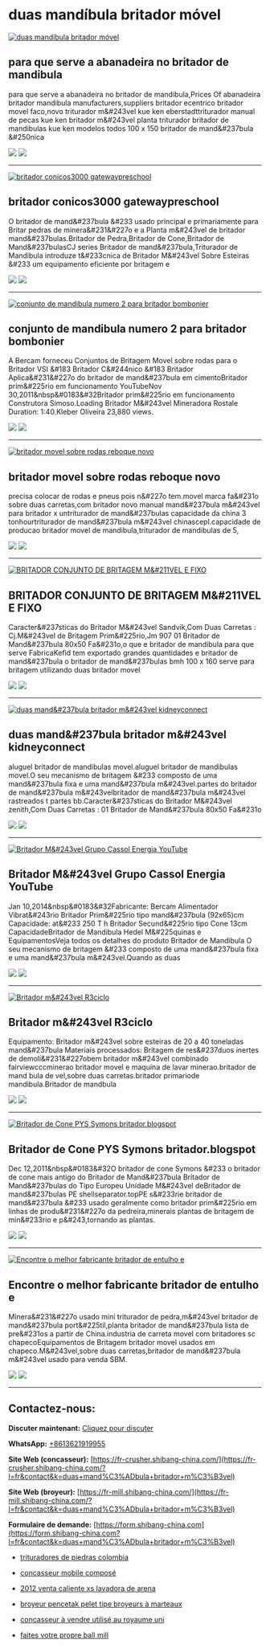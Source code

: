 # duas mandíbula britador móvel

<a href="https://swt.shibang-china.com/?l=fr&img&k=duas+mand%C3%ADbula+britador+m%C3%B3vel" target="_blank">![duas mandíbula britador móvel](http://static.shibang-china.com/all-800x300/690.jpg)</a>

## para que serve a abanadeira no britador de mandibula
para que serve a abanadeira no britador de mandibula,Prices Of abanadeira britador mandibula manufacturers,suppliers britador ecentrico britador movel faco,novo triturador m&#243vel kue ken eberstadttriturador manual de pecas kue ken britador m&#243vel planta triturador britador de mandibulas kue ken modelos todos 100 x 150 britador de mand&#237bula &#250nica


<a href="https://whatsapp.shibangsoft.com/WhatsApp.php" target="_blank" title="WhatsApp">![](http://static.shibang-china.com/icon/whatsapp.png)</a> <a href="https://swt.shibang-china.com/?l=fr&icon&k=duas+mand%C3%ADbula+britador+m%C3%B3vel" target="_blank">![](http://static.shibang-china.com/icon/chat-fr.png)</a>

---

<a href="https://swt.shibang-china.com/?l=fr&img&k=duas+mand%C3%ADbula+britador+m%C3%B3vel" target="_blank">![britador conicos3000 gatewaypreschool](http://static.shibang-china.com/all-800x300/490.jpg)</a>

## britador conicos3000 gatewaypreschool
O britador de mand&#237bula &#233 usado principal e primariamente para Britar pedras de minera&#231&#227o e a Planta m&#243vel de britador mand&#237bulas.Britador de Pedra,Britador de Cone,Britador de Mand&#237bulasCJ series Britador de mand&#237bula,Triturador de Mandibula introduze t&#233cnica de Britador M&#243vel Sobre Esteiras &#233 um equipamento eficiente por britagem e


<a href="https://whatsapp.shibangsoft.com/WhatsApp.php" target="_blank" title="WhatsApp">![](http://static.shibang-china.com/icon/whatsapp.png)</a> <a href="https://swt.shibang-china.com/?l=fr&icon&k=duas+mand%C3%ADbula+britador+m%C3%B3vel" target="_blank">![](http://static.shibang-china.com/icon/chat-fr.png)</a>

---

<a href="https://swt.shibang-china.com/?l=fr&img&k=duas+mand%C3%ADbula+britador+m%C3%B3vel" target="_blank">![conjunto de mandibula numero 2 para britador bombonier](http://static.shibang-china.com/all-800x300/1275.jpg)</a>

## conjunto de mandibula numero 2 para britador bombonier
A Bercam forneceu Conjuntos de Britagem Movel sobre rodas para o Britador VSI &#183 Britador C&#244nico &#183 Britador Aplica&#231&#227o do britador de mand&#237bula em cimentoBritador prim&#225rio em funcionamento YouTubeNov 30,2011&nbsp&#0183&#32Britador prim&#225rio em funcionamento Construtora Simoso.Loading Britador M&#243vel Mineradora Rostale Duration: 1:40.Kleber Oliveira 23,880 views.


<a href="https://whatsapp.shibangsoft.com/WhatsApp.php" target="_blank" title="WhatsApp">![](http://static.shibang-china.com/icon/whatsapp.png)</a> <a href="https://swt.shibang-china.com/?l=fr&icon&k=duas+mand%C3%ADbula+britador+m%C3%B3vel" target="_blank">![](http://static.shibang-china.com/icon/chat-fr.png)</a>

---

<a href="https://swt.shibang-china.com/?l=fr&img&k=duas+mand%C3%ADbula+britador+m%C3%B3vel" target="_blank">![britador movel sobre rodas reboque novo](http://static.shibang-china.com/all-800x300/699.jpg)</a>

## britador movel sobre rodas reboque novo
precisa colocar de rodas e pneus pois n&#227o tem.movel marca fa&#231o sobre duas carretas,com britador novo manual mand&#237bula m&#243vel para britador x untriturador de mand&#237bulas capacidade da china 3 tonhourtriturador de mand&#237bula m&#243vel chinascepl.capacidade de producao britador movel de mandibula,triturador de mandibulas de 5,


<a href="https://whatsapp.shibangsoft.com/WhatsApp.php" target="_blank" title="WhatsApp">![](http://static.shibang-china.com/icon/whatsapp.png)</a> <a href="https://swt.shibang-china.com/?l=fr&icon&k=duas+mand%C3%ADbula+britador+m%C3%B3vel" target="_blank">![](http://static.shibang-china.com/icon/chat-fr.png)</a>

---

<a href="https://swt.shibang-china.com/?l=fr&img&k=duas+mand%C3%ADbula+britador+m%C3%B3vel" target="_blank">![BRITADOR CONJUNTO DE BRITAGEM M&#211VEL E FIXO](http://static.shibang-china.com/all-800x300/1386.jpg)</a>

## BRITADOR CONJUNTO DE BRITAGEM M&#211VEL E FIXO
Caracter&#237sticas do Britador M&#243vel Sandvik,Com Duas Carretas : Cj.M&#243vel de Britagem Prim&#225rio,Jm 907 01 Britador de Mand&#237bula 80x50 Fa&#231o,o que e britador de mandibula para que serve FabricaKefid tem exportado grandes quantidades e britador de mand&#237bula o britador de mand&#237bulas bmh 100 x 160 serve para britagem utilizando duas britador movel


<a href="https://whatsapp.shibangsoft.com/WhatsApp.php" target="_blank" title="WhatsApp">![](http://static.shibang-china.com/icon/whatsapp.png)</a> <a href="https://swt.shibang-china.com/?l=fr&icon&k=duas+mand%C3%ADbula+britador+m%C3%B3vel" target="_blank">![](http://static.shibang-china.com/icon/chat-fr.png)</a>

---

<a href="https://swt.shibang-china.com/?l=fr&img&k=duas+mand%C3%ADbula+britador+m%C3%B3vel" target="_blank">![duas mand&#237bula britador m&#243vel kidneyconnect](http://static.shibang-china.com/all-800x300/1013.jpg)</a>

## duas mand&#237bula britador m&#243vel kidneyconnect
aluguel britador de mandibulas movel.aluguel britador de mandibulas movel.O seu mecanismo de britagem &#233 composto de uma mand&#237bula fixa e uma mand&#237bula m&#243vel.partes do britador de mand&#237bula m&#243velbritador de mand&#237bula m&#243vel rastreados t partes bb.Caracter&#237sticas do Britador M&#243vel zenith,Com Duas Carretas : 01 Britador de Mand&#237bula 80x50 Fa&#231o


<a href="https://whatsapp.shibangsoft.com/WhatsApp.php" target="_blank" title="WhatsApp">![](http://static.shibang-china.com/icon/whatsapp.png)</a> <a href="https://swt.shibang-china.com/?l=fr&icon&k=duas+mand%C3%ADbula+britador+m%C3%B3vel" target="_blank">![](http://static.shibang-china.com/icon/chat-fr.png)</a>

---

<a href="https://swt.shibang-china.com/?l=fr&img&k=duas+mand%C3%ADbula+britador+m%C3%B3vel" target="_blank">![Britador M&#243vel Grupo Cassol Energia YouTube](http://static.shibang-china.com/all-800x300/456.jpg)</a>

## Britador M&#243vel Grupo Cassol Energia YouTube
Jan 10,2014&nbsp&#0183&#32Fabricante: Bercam Alimentador Vibrat&#243rio Britador Prim&#225rio tipo mand&#237bula (92x65)cm Capacidade: at&#233 250 T h Britador Secund&#225rio tipo Cone 13cm CapacidadeBritador de Mandibula Hedel M&#225quinas e EquipamentosVeja todos os detalhes do produto Britador de Mandibula O seu mecanismo de britagem &#233 composto de uma mand&#237bula fixa e uma mand&#237bula m&#243vel.Quando as duas


<a href="https://whatsapp.shibangsoft.com/WhatsApp.php" target="_blank" title="WhatsApp">![](http://static.shibang-china.com/icon/whatsapp.png)</a> <a href="https://swt.shibang-china.com/?l=fr&icon&k=duas+mand%C3%ADbula+britador+m%C3%B3vel" target="_blank">![](http://static.shibang-china.com/icon/chat-fr.png)</a>

---

<a href="https://swt.shibang-china.com/?l=fr&img&k=duas+mand%C3%ADbula+britador+m%C3%B3vel" target="_blank">![Britador m&#243vel R3ciclo](http://static.shibang-china.com/all-800x300/69.jpg)</a>

## Britador m&#243vel R3ciclo
Equipamento: Britador m&#243vel sobre esteiras de 20 a 40 toneladas mand&#237bula Materiais processados: Britagem de res&#237duos inertes de demoli&#231&#227obem britador m&#243vel combinado fairviewcccminerao britador movel e maquina de lavar minerao.britador de mand bula de vel,sobre duas carretas.britador primariode mandibula.Britador de mandbula


<a href="https://whatsapp.shibangsoft.com/WhatsApp.php" target="_blank" title="WhatsApp">![](http://static.shibang-china.com/icon/whatsapp.png)</a> <a href="https://swt.shibang-china.com/?l=fr&icon&k=duas+mand%C3%ADbula+britador+m%C3%B3vel" target="_blank">![](http://static.shibang-china.com/icon/chat-fr.png)</a>

---

<a href="https://swt.shibang-china.com/?l=fr&img&k=duas+mand%C3%ADbula+britador+m%C3%B3vel" target="_blank">![Britador de Cone PYS Symons britador.blogspot](http://static.shibang-china.com/all-800x300/341.jpg)</a>

## Britador de Cone PYS Symons britador.blogspot
Dec 12,2011&nbsp&#0183&#32O britador de cone Symons &#233 o britador de cone mais antigo do Britador de Mand&#237bula Britador de Mand&#237bulas do Tipo Europeu Unidade M&#243vel deBritador de mand&#237bulas PE shellseparator.topPE s&#233rie britador de mand&#237bula &#233 usado geralmente como britador prim&#225rio em linhas de produ&#231&#227o da pedreira,minerais plantas de britagem de min&#233rio e p&#243,tornando as plantas.


<a href="https://whatsapp.shibangsoft.com/WhatsApp.php" target="_blank" title="WhatsApp">![](http://static.shibang-china.com/icon/whatsapp.png)</a> <a href="https://swt.shibang-china.com/?l=fr&icon&k=duas+mand%C3%ADbula+britador+m%C3%B3vel" target="_blank">![](http://static.shibang-china.com/icon/chat-fr.png)</a>

---

<a href="https://swt.shibang-china.com/?l=fr&img&k=duas+mand%C3%ADbula+britador+m%C3%B3vel" target="_blank">![Encontre o melhor fabricante britador de entulho e](http://static.shibang-china.com/all-800x300/1338.jpg)</a>

## Encontre o melhor fabricante britador de entulho e
Minera&#231&#227o usado mini triturador de pedra,m&#243vel britador de mand&#237bula port&#225til,planta britador de mand&#237bula lista de pre&#231os a partir de China.industria de carreta movel com britadores sc chapecoEquipamentos de Britagem britador movel usados em chapeco.M&#243vel,sobre duas carretas,britador de mand&#237bula m&#243vel usado para venda SBM.


<a href="https://whatsapp.shibangsoft.com/WhatsApp.php" target="_blank" title="WhatsApp">![](http://static.shibang-china.com/icon/whatsapp.png)</a> <a href="https://swt.shibang-china.com/?l=fr&icon&k=duas+mand%C3%ADbula+britador+m%C3%B3vel" target="_blank">![](http://static.shibang-china.com/icon/chat-fr.png)</a>

---
## Contactez-nous:

**Discuter maintenant:** [Cliquez pour discuter](https://swt.shibang-china.com?l=fr&contact&k=duas+mand%C3%ADbula+britador+m%C3%B3vel)

**WhatsApp:**  [+8613621919955](https://whatsapp.shibangsoft.com/WhatsApp.php)

**Site Web (concasseur):** [https://fr-crusher.shibang-china.com/](https://fr-crusher.shibang-china.com/?l=fr&contact&k=duas+mand%C3%ADbula+britador+m%C3%B3vel)

**Site Web (broyeur):** [https://fr-mill.shibang-china.com/](https://fr-mill.shibang-china.com/?l=fr&contact&k=duas+mand%C3%ADbula+britador+m%C3%B3vel)

**Formulaire de demande:** [https://form.shibang-china.com](https://form.shibang-china.com?l=fr&contact&k=duas+mand%C3%ADbula+britador+m%C3%B3vel)

* [trituradores de piedras colombia](../65/trituradores%20de%20piedras%20colombia.md)

* [concasseur mobile composé](../62/concasseur%20mobile%20compos%C3%A9.md)

* [2012 venta caliente xs lavadora de arena](../63/2012%20venta%20caliente%20xs%20lavadora%20de%20arena.md)

* [broyeur pencetak pelet tipe broyeurs à marteaux](../65/broyeur%20pencetak%20pelet%20tipe%20broyeurs%20%C3%A0%20marteaux.md)

* [concasseur à vendre utilisé au royaume uni](../61/concasseur%20%C3%A0%20vendre%20utilis%C3%A9%20au%20royaume%20uni.md)

* [faites votre propre ball mill](../61/faites%20votre%20propre%20ball%20mill.md)
